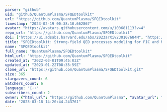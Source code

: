 ```yaml
---
parser: "github"
uid: "github/QuantumPlasma/SFQEDtoolkit"
url: "https://github.com/QuantumPlasma/SFQEDtoolkit"
timestamp: "2023-02-19 00:38:10.662867"
avatar: "https://avatars.githubusercontent.com/u/100681113?v=4"
repo_url: "https://github.com/QuantumPlasma/SFQEDtoolkit"
doi: ["https://ui.adsabs.harvard.edu/abs/2023arXiv230107684M", "https://ui.adsabs.harvard.edu/abs/2023ascl.soft02004M/abstract"]
title: "SFQEDtoolkit: Strong-field QED processes modeling for PIC and Monte Carlo codes"
name: "SFQEDtoolkit"
full_name: "QuantumPlasma/SFQEDtoolkit"
html_url: "https://github.com/QuantumPlasma/SFQEDtoolkit"
created_at: "2022-03-01T09:45:03Z"
updated_at: "2023-01-22T08:35:59Z"
clone_url: "https://github.com/QuantumPlasma/SFQEDtoolkit.git"
size: 365
stargazers_count: 6
watchers_count: 6
language: "C++"
subscribers_count: 2
owner: {"html_url": "https://github.com/QuantumPlasma", "avatar_url": "https://avatars.githubusercontent.com/u/100681113?v=4", "login": "QuantumPlasma", "type": "User"}
date: "2023-03-18 14:20:44.243761"
---
```

